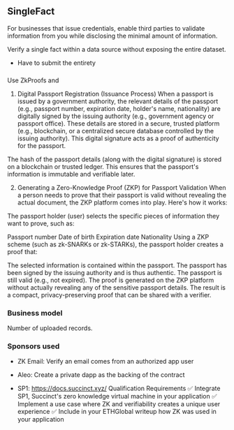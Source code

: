 

SingleFact
---

For businesses that issue credentials, enable third parties to validate information from you while disclosing the minimal amount of information.

Verify a single fact within a data source without exposing the entire dataset.

* Have to submit the entirety

###

Use ZkProofs and

1. Digital Passport Registration (Issuance Process)
When a passport is issued by a government authority, the relevant details of the passport (e.g., passport number, expiration date, holder's name, nationality) are digitally signed by the issuing authority (e.g., government agency or passport office). These details are stored in a secure, trusted platform (e.g., blockchain, or a centralized secure database controlled by the issuing authority). This digital signature acts as a proof of authenticity for the passport.

The hash of the passport details (along with the digital signature) is stored on a blockchain or trusted ledger. This ensures that the passport's information is immutable and verifiable later.

2. Generating a Zero-Knowledge Proof (ZKP) for Passport Validation
When a person needs to prove that their passport is valid without revealing the actual document, the ZKP platform comes into play. Here's how it works:

The passport holder (user) selects the specific pieces of information they want to prove, such as:

Passport number
Date of birth
Expiration date
Nationality
Using a ZKP scheme (such as zk-SNARKs or zk-STARKs), the passport holder creates a proof that:

The selected information is contained within the passport.
The passport has been signed by the issuing authority and is thus authentic.
The passport is still valid (e.g., not expired).
The proof is generated on the ZKP platform without actually revealing any of the sensitive passport details. The result is a compact, privacy-preserving proof that can be shared with a verifier.



### Business model

Number of uploaded records.


### Sponsors used

* ZK Email: Verify an email comes from an authorized app user
* Aleo: Create a private dapp as the backing of the contract

* SP1: https://docs.succinct.xyz/
Qualification Requirements
✅ Integrate SP1, Succinct's zero knowledge virtual machine in your application
✅ Implement a use case where ZK and verifiability creates a unique user experience
✅ Include in your ETHGlobal writeup how ZK was used in your application
